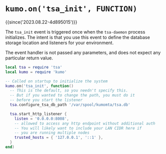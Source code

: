 # `kumo.on('tsa_init', FUNCTION)`

{{since('2023.08.22-4d895015')}}

The `tsa_init` event is triggered once when the `tsa-daemon` process initializes.
The intent is that you use this event to define the database storage location and
listeners for your environment.

The event handler is not passed any parameters, and does not expect
any particular return value.

```lua
local tsa = require 'tsa'
local kumo = require 'kumo'

-- Called on startup to initialize the system
kumo.on('tsa_init', function()
  -- This is the default, so you needn't specify this.
  -- But if you wanted to change the path, you must do it
  -- before you start the listener
  tsa.configure_tsa_db_path '/var/spool/kumomta/tsa.db'

  tsa.start_http_listener {
    listen = '0.0.0.0:8008',
    -- allowed to access any http endpoint without additional auth
    -- You will likely want to include your LAN CIDR here if
    -- you are running multiple nodes
    trusted_hosts = { '127.0.0.1', '::1' },
  }
end)
```
